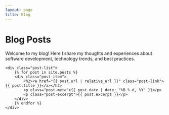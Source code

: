 ```yaml
---
layout: page
title: Blog
---
```


<div class="blog-section">
    <h1>Blog Posts</h1>
    <p>Welcome to my blog! Here I share my thoughts and experiences about software development, technology trends, and best practices.</p>

    <div class="post-list">
        {% for post in site.posts %}
        <div class="post-item">
            <h2><a href="{{ post.url | relative_url }}" class="post-link">{{ post.title }}</a></h2>
            <p class="post-meta">{{ post.date | date: "%B %-d, %Y" }}</p>
            <p class="post-excerpt">{{ post.excerpt }}</p>
        </div>
        {% endfor %}
    </div>
</div> 